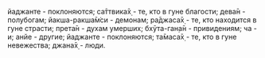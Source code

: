 йаджанте - поклоняются; са̄ттвика̄х̣ - те, кто в гуне благости; дева̄н - полубогам; йакша-ракша̄м̇си - демонам; ра̄джаса̄х̣ - те, кто находится в гуне страсти; прета̄н - духам умерших; бхӯта-ган̣а̄н - привидениям; ча - и; анйе - другие; йаджанте - поклоняются; та̄маса̄х̣ - те, кто в гуне невежества; джана̄х̣ - люди.